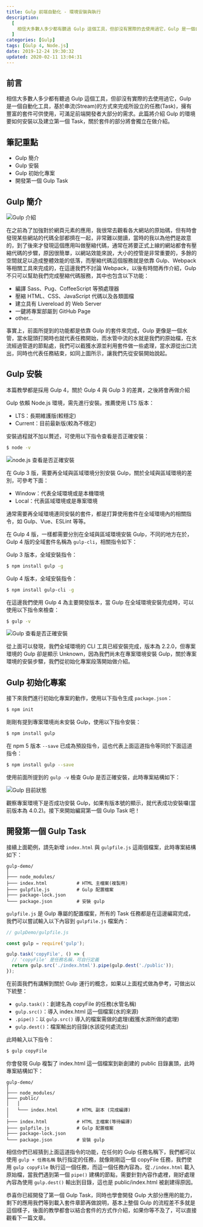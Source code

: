 ```yaml
---
title: Gulp 前端自動化 - 環境安裝與執行
description:
  [
    相信大多數人多少都有聽過 Gulp 這個工具，但卻沒有實際的去使用過它，Gulp 是一個自動化工具，基於串流(Stream)的方式來完成所設立的任務(Task)，擁有豐富的套件可供使用，可滿足前端開發者大部分的需求。此篇將介紹 Gulp 的環境要如何安裝以及建立第一個 Task，關於套件的部分將會獨立在做介紹。,
  ]
categories: [Gulp]
tags: [Gulp 4, Node.js]
date: 2019-12-24 19:30:32
updated: 2020-02-11 13:04:31
---
```


## 前言

相信大多數人多少都有聽過 Gulp 這個工具，但卻沒有實際的去使用過它，Gulp 是一個自動化工具，基於串流(Stream)的方式來完成所設立的任務(Task)，擁有豐富的套件可供使用，可滿足前端開發者大部分的需求。此篇將介紹 Gulp 的環境要如何安裝以及建立第一個 Task，關於套件的部分將會獨立在做介紹。

## 筆記重點

- Gulp 簡介
- Gulp 安裝
- Gulp 初始化專案
- 開發第一個 Gulp Task

## Gulp 簡介

<img src="https://i.imgur.com/h4dIXip.png" alt="Gulp 介紹">

在之前為了加強對於網頁元素的應用，我很常去觀看各大網站的原始碼，但有時會發現某些網站的代碼全部都擠在一起，非常難以閱讀，當時的我以為他們是故意的，到了後來才發現這個應用叫做壓縮代碼，通常在將要正式上線的網站都會有壓縮代碼的步驟，原因很簡單，以網站效能來說，大小的控管是非常重要的，多餘的空間就足以造成整體效能的低落，而壓縮代碼這個服務就是依靠 Gulp、Webpack 等相關工具來完成的，在這邊我們不討論 Webpack，以後有時間再作介紹，Gulp 不只可以幫助我們完成壓縮代碼服務，其中也包含以下功能：

- 編譯 Sass、Pug、CoffeeScript 等預處理器
- 壓縮 HTML、CSS、JavaScript 代碼以及各類圖檔
- 建立具有 Livereload 的 Web Server
- 一鍵將專案部屬到 GitHub Page
- other...

事實上，前面所提到的功能都是依靠 Gulp 的套件來完成，Gulp 更像是一個水管，當水龍頭打開時也就代表任務開始，而水管中流的水就是我們的原始檔，在水流經過管道的節點處，我們可以截獲水源並利用套件做一些處理，當水源從出口流出，同時也代表任務結束，如同上圖所示，讓我們先從安裝開始說起。

## Gulp 安裝

<div class="note warning">本篇教學都是採用 Gulp 4，關於 Gulp 4 與 Gulp 3 的差異，之後將會再做介紹</div>

Gulp 依賴 Node.js 環境，需先進行安裝。推薦使用 LTS 版本：

- LTS：長期維護版(較穩定)
- Current：目前最新版(較為不穩定)

安裝過程就不加以贅述，可使用以下指令查看是否正確安裝：

```bash
$ node -v
```

<img src="https://i.imgur.com/gVhAOaV.jpg" alt="node.js 查看是否正確安裝">

在 Gulp 3 版，需要再全域與區域環境分別安裝 Gulp，關於全域與區域環境的差別，可參考下面：

- Window：代表全域環境或是本機環境
- Local：代表區域環境或是專案環境

通常需要再全域環境連同安裝的套件，都是打算使用套件在全域環境內的相關指令，如 Gulp、Vue、ESLint 等等。

在 Gulp 4 版，一樣都需要分別在全域與區域環境安裝 Gulp，不同的地方在於，Gulp 4 版的全域套件名稱為 `gulp-cli`，相關指令如下：

Gulp 3 版本，全域安裝指令：

```bash
$ npm install gulp -g
```

Gulp 4 版本，全域安裝指令：

```bash
$ npm install gulp-cli -g
```

在這邊我們使用 Gulp 4 為主要開發版本，當 Gulp 在全域環境安裝完成時，可以使用以下指令來檢查：

```bash
$ gulp -v
```

<img src="https://i.imgur.com/zG66E9x.jpg" alt="Gulp 查看是否正確安裝">

從上面可以發現，我們全域環境的 CLI 工具已經安裝完成，版本為 2.2.0，但專案環境的 Gulp 卻是顯示 Unknown，因為我們尚未在專案環境安裝 Gulp，關於專案環境的安裝步驟，我們從初始化專案段落開始做介紹。

## Gulp 初始化專案

接下來我們進行初始化專案的動作，使用以下指令生成 `package.json`：

```bash
$ npm init
```

剛剛有提到專案環境尚未安裝 Gulp，使用以下指令安裝：

```bash
$ npm install gulp
```

在 npm 5 版本 `--save` 已成為預設指令，這也代表上面這道指令等同於下面這道指令：

```bash
$ npm install gulp --save
```

使用前面所提到的 `gulp -v` 檢查 Gulp 是否正確安裝，此時專案結構如下：

<img src="https://i.imgur.com/7q8lF8h.jpg" alt="Gulp 目前狀態">

觀察專案環境下是否成功安裝 Gulp，如果有版本號的顯示，就代表成功安裝囉(當前版本為 4.0.2)。接下來開始編寫第一個 Gulp Task 吧！

## 開發第一個 Gulp Task

接續上面範例，請先新增 `index.html` 與 `gulpfile.js` 這兩個檔案，此時專案結構如下：

```plain
gulp-demo/
│
├─── node_modules/
├─── index.html           # HTML 主檔案(複製用)
├─── gulpfile.js          # Gulp 配置檔案
├─── package-lock.json
└─── package.json         # 安裝 gulp
```

`gulpfile.js` 是 Gulp 專屬的配置檔案，所有的 Task 任務都是在這邊編寫完成，我們可以嘗試輸入以下內容到 `gulpfile.js` 檔案內：

```js
// gulpDemo/gulpfile.js

const gulp = require('gulp');

gulp.task('copyFile', () => {
  // 'copyFile' 是任務名稱，可自行定義
  return gulp.src('./index.html').pipe(gulp.dest('./public'));
});
```

在前面我們有講解到關於 Gulp 運行的概念，如果以上面程式做為參考，可做出以下統整：

- `gulp.task()`：創建名為 copyFile 的任務(水管名稱)
- `gulp.src()`：導入 index.html 這一個檔案(水的來源)
- `.pipe()`：以 `gulp.src()` 導入的檔案需做的處理(截獲水源所做的處理)
- `gulp.dest()`：檔案輸出的目錄(水該從何處流出)

此時輸入以下指令：

```bash
$ gulp copyFile
```

你會發現 Gulp 複製了 index.html 這一個檔案到新創建的 public 目錄裏頭，此時專案結構如下：

```plain
gulp-demo/
│
├─── node_modules/
├─── public/
│   │
│   └─── index.html       # HTML 副本 (完成編譯)
│
├─── index.html           # HTML 主檔案(等待編譯)
├─── gulpfile.js          # Gulp 配置檔案
├─── package-lock.json
└─── package.json         # 安裝 gulp
```

相信你們已經猜到上面這道指令的功能，在任何的 Gulp 任務名稱下，我們都可以使用 `gulp + 任務名稱` 執行指定的任務，就像剛剛這一個 copyFile 任務，我們使用 `gulp copyFile` 執行這一個任務，而這一個任務內容為，從`./index.html` 載入原始檔，當我們遇到第一個 `pipe()` 建構的節點，需要針對內容作處裡，剛好處理內容為使用 `gulp.dest()` 輸出到目錄，這也是 public/index.html 被創建得原因。

恭喜你已經開發了第一個 Gulp Task，同時也學會開發 Gulp 大部分應用的能力，剩下的應用我們等到載入套件章節再做說明，基本上整個 Gulp 的流程差不多就是這個樣子，後面的教學都會以結合套件的方式作介紹，如果你等不及了，可以直接觀看下一篇文章。
